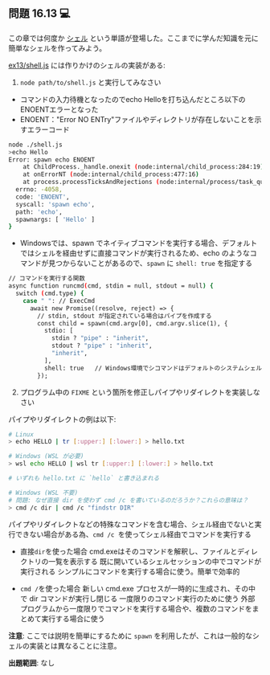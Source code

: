 ## 問題 16.13 💻

この章では何度か [シェル](https://ja.wikipedia.org/wiki/%E3%82%B7%E3%82%A7%E3%83%AB) という単語が登場した。ここまでに学んだ知識を元に簡単なシェルを作ってみよう。

[ex13/shell.js](ex13/shell.js) には作りかけのシェルの実装がある:

1. `node path/to/shell.js` と実行してみなさい

- コマンドの入力待機となったのでecho Helloを打ち込んだところ以下のENOENTエラーとなった
- ENOENT："Error NO ENTry"ファイルやディレクトリが存在しないことを示すエラーコード

```sh
node ./shell.js      
>echo Hello
Error: spawn echo ENOENT
    at ChildProcess._handle.onexit (node:internal/child_process:284:19)
    at onErrorNT (node:internal/child_process:477:16)
    at process.processTicksAndRejections (node:internal/process/task_queues:82:21) {
  errno: -4058,
  code: 'ENOENT',
  syscall: 'spawn echo',
  path: 'echo',
  spawnargs: [ 'Hello' ]
}
```

- Windowsでは、spawn でネイティブコマンドを実行する場合、デフォルトではシェルを経由せずに直接コマンドが実行されるため、echo のようなコマンドが見つからないことがあるので、`spawn` に `shell: true` を指定する
```sh
// コマンドを実行する関数
async function runcmd(cmd, stdin = null, stdout = null) {
  switch (cmd.type) {
    case " ": // ExecCmd
      await new Promise((resolve, reject) => {
        // stdin, stdout が指定されている場合はパイプを作成する
        const child = spawn(cmd.argv[0], cmd.argv.slice(1), {
          stdio: [
            stdin ? "pipe" : "inherit",
            stdout ? "pipe" : "inherit",
            "inherit",
          ],
          shell: true   // Windows環境でシコマンドはデフォルトのシステムシェルを通じて実行するため追加
        });
```


2. プログラム中の `FIXME` という箇所を修正しパイプやリダイレクトを実装しなさい

パイプやリダイレクトの例は以下:

```sh
# Linux
> echo HELLO | tr [:upper:] [:lower:] > hello.txt

# Windows (WSL が必要)
> wsl echo HELLO | wsl tr [:upper:] [:lower:] > hello.txt

# いずれも hello.txt に `hello` と書き込まれる

# Windows (WSL 不要)
# 問題: なぜ直接 dir を使わず cmd /c を書いているのだろうか？これらの意味は？
> cmd /c dir | cmd /c "findstr DIR"
```
パイプやリダイレクトなどの特殊なコマンドを含む場合、シェル経由でないと実行できない場合がある為、`cmd /c `を使ってシェル経由でコマンドを実行する

- 直接`dir`を使った場合
cmd.exeはそのコマンドを解釈し、ファイルとディレクトリの一覧を表示する
既に開いているシェルセッションの中でコマンドが実行される
シンプルにコマンドを実行する場合に使う。簡単で効率的


- `cmd /`を使った場合
新しい cmd.exe プロセスが一時的に生成され、その中で dir コマンドが実行し閉じる
一度限りのコマンド実行のために使う
外部プログラムから一度限りでコマンドを実行する場合や、複数のコマンドをまとめて実行する場合に使う


**注意**: ここでは説明を簡単にするために `spawn` を利用したが、これは一般的なシェルの実装とは異なることに注意。

**出題範囲**: なし
